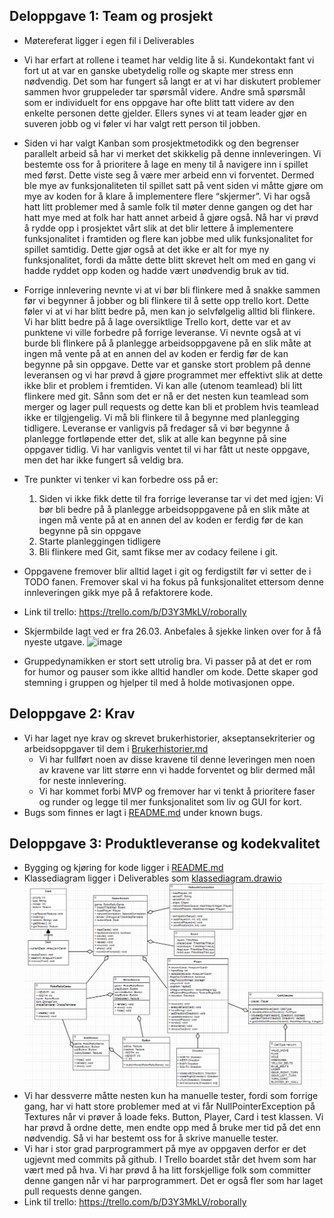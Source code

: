 ## Deloppgave 1: Team og prosjekt
- Møtereferat ligger i egen fil i Deliverables
- Vi har erfart at rollene i teamet har veldig lite å si. 
  Kundekontakt fant vi fort ut at var en ganske ubetydelig rolle og skapte mer stress enn nødvendig. 
  Det som har fungert så langt er at vi har diskutert problemer sammen hvor gruppeleder tar spørsmål videre. 
  Andre små spørsmål som er individuelt for ens oppgave har ofte blitt tatt videre av den enkelte personen dette gjelder. 
  Ellers synes vi at team leader gjør en suveren jobb og vi føler vi har valgt rett person til jobben.
- Siden vi har valgt Kanban som prosjektmetodikk og den begrenser parallelt arbeid så har vi merket det skikkelig på denne innleveringen. 
  Vi bestemte oss for å prioritere å lage en meny til å navigere inn i spillet med først. Dette viste seg å være mer arbeid enn vi forventet. 
  Dermed ble mye av funksjonaliteten til spillet satt på vent siden vi måtte gjøre om mye av koden for å klare å implementere flere “skjermer”. 
  Vi har også hatt litt problemer med å samle folk til møter denne gangen og det har hatt mye med at folk har hatt annet arbeid å gjøre også. 
  Nå har vi prøvd å rydde opp i prosjektet vårt slik at det blir lettere å implementere funksjonalitet i framtiden og flere kan jobbe med ulik funksjonalitet for spillet samtidig. 
  Dette gjør også at det ikke er alt for mye ny funksjonalitet, fordi da måtte dette blitt skrevet helt om med en gang vi hadde ryddet opp koden og hadde vært unødvendig bruk av tid.
- Forrige innlevering nevnte vi at vi bør bli flinkere med å snakke sammen før vi begynner å jobber og bli flinkere til å sette opp trello kort. 
  Dette føler vi at vi har blitt bedre på, men kan jo selvfølgelig alltid bli flinkere. 
  Vi har blitt bedre på å lage oversiktlige Trello kort, dette var et av punktene vi ville forbedre på forrige leveranse. 
  Vi nevnte også at vi burde bli flinkere på å planlegge arbeidsoppgavene på en slik måte at ingen må vente på at en annen del av koden er ferdig før de kan begynne på sin oppgave. 
  Dette var et ganske stort problem på denne leveransen og vi har prøvd å gjøre programmet mer effektivt slik at dette ikke blir et problem i fremtiden. 
  Vi kan alle (utenom teamlead) bli litt flinkere med git. 
  Sånn som det er nå er det nesten kun teamlead som merger og lager pull requests og dette kan bli et problem hvis teamlead ikke er tilgjengelig. 
  Vi må bli flinkere til å begynne med planlegging tidligere. Leveranse er vanligvis på fredager så vi bør begynne å planlegge fortløpende etter det, 
  slik at alle kan begynne på sine oppgaver tidlig. 
  Vi har vanligvis ventet til vi har fått ut neste oppgave, men det har ikke fungert så veldig bra.
- Tre punkter vi tenker vi kan forbedre oss på er:
    1. Siden vi ikke fikk dette til fra forrige leveranse tar vi det med igjen:
       Vi bør bli bedre på å planlegge arbeidsoppgavene på en slik måte at ingen må vente på at en annen del av koden er ferdig før de kan begynne på sin oppgave
    2. Starte planleggingen tidligere
    3. Bli flinkere med Git, samt fikse mer av codacy feilene i git. 
- Oppgavene fremover blir alltid laget i git og ferdigstilt før vi setter de i TODO fanen. 
  Fremover skal vi ha fokus på funksjonalitet ettersom denne innleveringen gikk mye på å refaktorere kode. 
- Link til trello: https://trello.com/b/D3Y3MkLV/roborally
- Skjermbilde lagt ved er fra 26.03. Anbefales å sjekke linken over for å få nyeste utgave.
![image](https://user-images.githubusercontent.com/1353611/112635256-e3250180-8e3b-11eb-8a88-22ceabe22a09.png)

- Gruppedynamikken er stort sett utrolig bra. Vi passer på at det er rom for humor og pauser som ikke alltid handler om kode. 
  Dette skaper god stemning i gruppen og hjelper til med å holde motivasjonen oppe.
## Deloppgave 2: Krav
- Vi har laget nye krav og skrevet brukerhistorier, akseptansekriterier og arbeidsoppgaver til dem i [Brukerhistorier.md](Brukerhistorier.md)
  - Vi har fullført noen av disse kravene til denne leveringen men noen av kravene var litt større enn vi hadde forventet og blir dermed mål for neste innlevering.
  - Vi har kommet forbi MVP og fremover har vi tenkt å prioritere faser og runder og legge til mer funksjonalitet som liv og GUI for kort.
- Bugs som finnes er lagt i [README.md](../README.md) under known bugs.

## Deloppgave 3: Produktleveranse og kodekvalitet 
- Bygging og kjøring for kode ligger i [README.md](../README.md)
- Klassediagram ligger i Deliverables som [klassediagram.drawio](Klassediagram.drawio)
![img.png](klassediagramOblig3.png)
- Vi har dessverre måtte nesten kun ha manuelle tester, fordi som forrige gang, 
  har vi hatt store problemer med at vi får NullPointerException på Textures når vi prøver å loade feks. 
  Button, Player, Card i test klassen. Vi har prøvd å ordne dette, 
  men endte opp med å bruke mer tid på det enn nødvendig. Så vi har bestemt oss for å skrive manuelle tester.
- Vi har i stor grad parprogrammert på mye av oppgaven derfor er det ugjevnt med commits på github. 
  I Trello boardet står det hvem som har vært med på hva. 
  Vi har prøvd å ha litt forskjellige folk som committer denne gangen når vi har parprogrammert. Det er også fler som har laget pull requests denne gangen.
- Link til trello: https://trello.com/b/D3Y3MkLV/roborally


